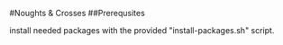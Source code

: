 #Noughts & Crosses
##Prerequsites

install needed packages with the provided "install-packages.sh" script.
